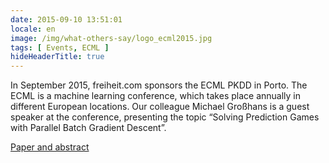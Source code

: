 ```yaml
---
date: 2015-09-10 13:51:01
locale: en
image: /img/what-others-say/logo_ecml2015.jpg
tags: [ Events, ECML ]
hideHeaderTitle: true
---
```


In September 2015, freiheit.com sponsors the ECML PKDD in Porto. The ECML is a machine learning conference, which takes place annually in different European locations. Our colleague Michael Großhans is a guest speaker at the conference, presenting the topic “Solving Prediction Games with Parallel Batch Gradient Descent”. 

[Paper and abstract](http://link.springer.com/chapter/10.1007/978-3-319-23528-8_10)